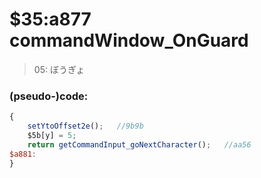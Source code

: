 ﻿
# $35:a877 commandWindow_OnGuard



>05: ぼうぎょ


### (pseudo-)code:
```js
{
	setYtoOffset2e();	//9b9b
	$5b[y] = 5;
	return getCommandInput_goNextCharacter();	//aa56
$a881:
}
```



